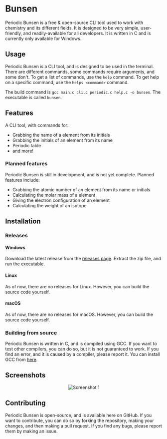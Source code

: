 # Bunsen
Periodic Bunsen is a free & open-source CLI tool used to work with chemistry and its different fields. It is designed to be very simple, user-friendly, and readily-available for all developers. It is written in C and is currently only available for Windows.

## Usage
Periodic Bunsen is a CLI tool, and is designed to be used in the terminal.
There are different commands, some commands require arguments, and some don't. To get a list of commands, use the ```help``` command. To get help on a specific command, use the ```helps <command>``` command.

The build command is ```gcc main.c cli.c periodic.c help.c -o bunsen```. The executable is called ```bunsen```.

## Features
A CLI tool, with commands for:

- Grabbing the name of a element from its initials
- Grabbing the initials of an element from its name
- Periodic table
- and more!

### Planned features
Periodic Bunsen is still in development, and is not yet complete. Planned features include:

- Grabbing the atomic number of an element from its name or initials
- Calculating the molar mass of a element
- Giving the electron configuration of an element
- Calculating the weight of an isotope

## Installation

### Releases

#### Windows
Download the latest release from the [releases page](https://github.com/Colack/Bunsen/releases). Extract the zip file, and run the executable.

#### Linux
As of now, there are no releases for Linux. However, you can build the source code yourself.

#### macOS
As of now, there are no releases for macOS. However, you can build the source code yourself.

### Building from source
Periodic Bunsen is written in C, and is compiled using GCC. If you want to test other compilers, you can do so, but it is not guaranteed to work. If you find an error, and it is caused by a compiler, please report it. You can install GCC from [here](https://gcc.gnu.org/).

## Screenshots
<p align="center">
    <img src="https://github.com/Colack/Bunsen/assets/screen1.png" alt="Screenshot 1"/>
</p>
  
## Contributing
Periodic Bunsen is open-source, and is available here on GitHub. If you want to contribute, you can do so by forking the repository, making your changes, and then making a pull request. If you find any bugs, please report them by making an issue.